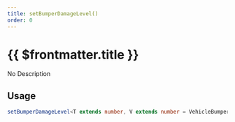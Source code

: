 ```yaml
---
title: setBumperDamageLevel()
order: 0
---
```


# {{ $frontmatter.title }}

No Description

## Usage

```ts
setBumperDamageLevel<T extends number, V extends number = VehicleBumperDamage>(bumperId: T, level: V): void;
```
